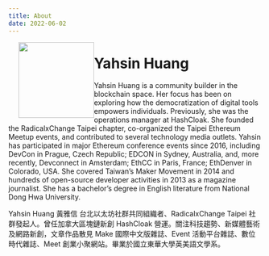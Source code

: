 ```yaml
---
title: About
date: 2022-06-02
---
```


<img src="/images/profile.jpg" style="height: 150px;float: left;margin-left: 20px;">

# Yahsin Huang

Yahsin Huang is a community builder in the blockchain space. Her focus has been on exploring how the democratization of digital tools empowers individuals. Previously, she was the operations manager at HashCloak. She founded the RadicalxChange Taipei chapter, co-organized the Taipei Ethereum Meetup events, and contributed to several technology media outlets. Yahsin has participated in major Ethereum conference events since 2016, including DevCon in Prague, Czech Republic; EDCON in Sydney, Australia, and, more recently, Devconnect in Amsterdam; EthCC in Paris, France; EthDenver in Colorado, USA. She covered Taiwan’s Maker Movement in 2014 and hundreds of open-source developer activities in 2013 as a magazine journalist. She has a bachelor’s degree in English literature from National Dong Hwa University.

Yahsin Huang 黃雅信 台北以太坊社群共同組織者、RadicalxChange Taipei 社群發起人。曾任加拿大區塊鏈新創 HashCloak 營運。關注科技趨勢、新媒體藝術及網路新創，文章作品散見 Make 國際中文版雜誌、Event 活動平台雜誌、數位時代雜誌、Meet 創業小聚網站。畢業於國立東華大學英美語文學系。
